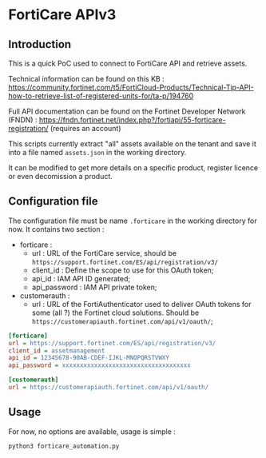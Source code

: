 # FortiCare APIv3

## Introduction

This is a quick PoC used to connect to FortiCare API and retrieve assets.

Technical information can be found on this KB : https://community.fortinet.com/t5/FortiCloud-Products/Technical-Tip-API-how-to-retrieve-list-of-registered-units-for/ta-p/194760

Full API documentation can be found on the Fortinet Developer Network (FNDN) : https://fndn.fortinet.net/index.php?/fortiapi/55-forticare-registration/ (requires an account)

This scripts currently extract "all" assets available on the tenant and save it into a file named `assets.json` in the working directory.

It can be modified to get more details on a specific product, register licence or even decomission a product.

## Configuration file

The configuration file must be name `.forticare` in the working directory for now.
It contains two section :
- forticare :
    - url : URL of the FortiCare service, should be `https://support.fortinet.com/ES/api/registration/v3/`
    - client_id : Define the scope to use for this OAuth token;
    - api_id : IAM API ID generated;
    - api_password : IAM API private token;
- customerauth :
    - url : URL of the FortiAuthenticator used to deliver OAuth tokens for some (all ?) the Fortinet cloud solutions. Should be `https://customerapiauth.fortinet.com/api/v1/oauth/`;

```INI
[forticare]
url = https://support.fortinet.com/ES/api/registration/v3/
client_id = assetmanagement
api_id = 12345678-90AB-CDEF-IJKL-MNOPQRSTVWXY
api_password = xxxxxxxxxxxxxxxxxxxxxxxxxxxxxxxxxxxx

[customerauth]
url = https://customerapiauth.fortinet.com/api/v1/oauth/
```

## Usage

For now, no options are available, usage is simple :

```
python3 forticare_automation.py
```